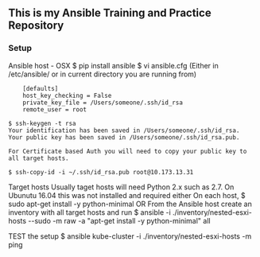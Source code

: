 ## This is my Ansible Training and Practice Repository

### Setup
 
 Ansible host - OSX
	$ pip install ansible
	$ vi ansible.cfg     (Either in /etc/ansible/ or in current directory you are running from)


		[defaults]
		host_key_checking = False
		private_key_file = /Users/someone/.ssh/id_rsa
		remote_user = root

	$ ssh-keygen -t rsa
	Your identification has been saved in /Users/someone/.ssh/id_rsa.
	Your public key has been saved in /Users/someone/.ssh/id_rsa.pub.
  
  	For Certificate based Auth you will need to copy your public key to all target hosts.

  	$ ssh-copy-id -i ~/.ssh/id_rsa.pub root@10.173.13.31
  	
  Target hosts
  	Usually taget hosts will need Python 2.x such as 2.7. On Ubunutu 16.04 this was not installed and required either
  	On each host, 
  	$ sudo apt-get install -y python-minimal
  		OR
  	From the Ansible host create an inventory with all target hosts and run 
  	$ ansible -i ./inventory/nested-esxi-hosts --sudo -m raw -a "apt-get install -y python-minimal" all

  TEST the setup
  	$ ansible kube-cluster -i ./inventory/nested-esxi-hosts -m ping